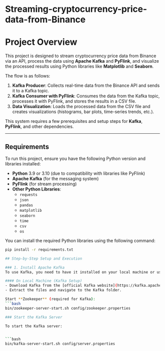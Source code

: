 # Streaming-cryptocurrency-price-data-from-Binance

# Project Overview

This project is designed to stream cryptocurrency price data from Binance via an API, process the data using **Apache Kafka** and **PyFlink**, and visualize the processed results using Python libraries like **Matplotlib** and **Seaborn**.

The flow is as follows:

1. **Kafka Producer**: Collects real-time data from the Binance API and sends it to a Kafka topic.
2. **Kafka Consumer with PyFlink**: Consumes the data from the Kafka topic, processes it with PyFlink, and stores the results in a CSV file.
3. **Data Visualization**: Loads the processed data from the CSV file and creates visualizations (histograms, bar plots, time-series trends, etc.).

This system requires a few prerequisites and setup steps for **Kafka**, **PyFlink**, and other dependencies.

---

## Requirements

To run this project, ensure you have the following Python version and libraries installed:

- **Python** 3.9 or 3.10 (due to compatibility with libraries like PyFlink)
- **Apache Kafka** (for the messaging system)
- **PyFlink** (for stream processing)
- **Other Python Libraries**:
  - `requests`
  - `json`
  - `pandas`
  - `matplotlib`
  - `seaborn`
  - `time`
  - `csv`
  - `os`

You can install the required Python libraries using the following command:

```bash
pip install -r requirements.txt

## Step-by-Step Setup and Execution

### 1. Install Apache Kafka
To use Kafka, you need to have it installed on your local machine or use a cloud-based service.

#### On Local Machine (Kafka Setup)
- Download Kafka from the [official Kafka website](https://kafka.apache.org/downloads).
- Extract the files and navigate to the Kafka folder.

Start **Zookeeper** (required for Kafka):
```bash
bin/zookeeper-server-start.sh config/zookeeper.properties

### Start the Kafka Server

To start the Kafka server:


```bash
bin/kafka-server-start.sh config/server.properties








